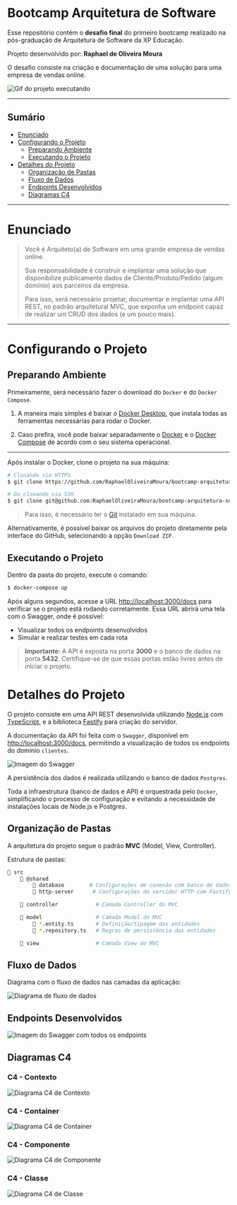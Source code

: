 # Bootcamp Arquitetura de Software

Esse repositório contém o **desafio final** do primeiro bootcamp realizado na pós-graduação de Arquitetura de Software da XP Educação.

Projeto desenvolvido por: **Raphael de Oliveira Moura**

O desafio consiste na criação e documentação de uma solução para uma empresa de vendas online.

![Gif do projeto executando](./docs/swagger.png)

---

## Sumário

- [Enunciado](#enunciado)
- [Configurando o Projeto](#configurando-o-projeto)
  - [Preparando Ambiente](#preparando-ambiente)
  - [Executando o Projeto](#executando-o-projeto)
- [Detalhes do Projeto](#detalhes-do-projeto)
  - [Organização de Pastas](#organização-de-pastas)
  - [Fluxo de Dados](#fluxo-de-dados)
  - [Endpoints Desenvolvidos](#endpoints-desenvolvidos)
  - [Diagramas C4](#diagramas-c4)

---

# Enunciado

> Você é Arquiteto(a) de Software em uma grande empresa de vendas online.
>
> Sua responsabilidade é construir e implantar uma solução que disponibilize publicamente dados de Cliente/Produto/Pedido (algum domínio) aos parceiros da empresa.
>
> Para isso, será necessário projetar, documentar e implantar uma API REST, no padrão arquitetural MVC, que exponha um endpoint capaz de realizar um CRUD dos dados (e um pouco mais).

---

# Configurando o Projeto

## Preparando Ambiente

Primeiramente, será necessário fazer o download do `Docker` e do `Docker Compose`.

1. A maneira mais simples é baixar o [Docker Desktop](https://www.docker.com/products/docker-desktop/), que instala todas as ferramentas necessárias para rodar o Docker.

2. Caso prefira, você pode baixar separadamente o [Docker](https://docs.docker.com/engine/install/) e o [Docker Compose](https://docs.docker.com/compose/install/) de acordo com o seu sistema operacional.

---

Após instalar o Docker, clone o projeto na sua máquina:

```sh
# Clonando via HTTPS
$ git clone https://github.com/RaphaelOliveiraMoura/bootcamp-arquitetura-software-desf5.git

# Ou clonando via SSH
$ git clone git@github.com:RaphaelOliveiraMoura/bootcamp-arquitetura-software-desf5.git
```

> Para isso, é necessário ter o [Git](https://git-scm.com/downloads) instalado em sua máquina.

Alternativamente, é possível baixar os arquivos do projeto diretamente pela interface do GitHub, selecionando a opção `Download ZIP`.

## Executando o Projeto

Dentro da pasta do projeto, execute o comando:

```sh
$ docker-compose up
```

Após alguns segundos, acesse a URL [http://localhost:3000/docs](http://localhost:3000/docs) para verificar se o projeto está rodando corretamente. Essa URL abrirá uma tela com o Swagger, onde é possível:

- Visualizar todos os endpoints desenvolvidos
- Simular e realizar testes em cada rota

> **Importante:** A API é exposta na porta **3000** e o banco de dados na porta **5432**. Certifique-se de que essas portas estão livres antes de iniciar o projeto.

# Detalhes do Projeto

O projeto consiste em uma API REST desenvolvida utilizando [Node.js](https://nodejs.org/pt) com [TypeScript](https://www.typescriptlang.org/), e a biblioteca [Fastify](https://fastify.dev/) para criação do servidor.

A documentação da API foi feita com o `Swagger`, disponível em [http://localhost:3000/docs](http://localhost:3000/docs), permitindo a visualização de todos os endpoints do domínio `clientes`.

![Imagem do Swagger](./docs/swagger.png)

A persistência dos dados é realizada utilizando o banco de dados `Postgres`.

Toda a infraestrutura (banco de dados e API) é orquestrada pelo `Docker`, simplificando o processo de configuração e evitando a necessidade de instalações locais de Node.js e Postgres.

## Organização de Pastas

A arquitetura do projeto segue o padrão **MVC** (Model, View, Controller).

Estrutura de pastas:

```sh
📂 src
    📂 @shared
        📂 database        # Configurações de conexão com banco de dados + migrations utilizando Postgres
        📂 http-server      # Configurações do servidor HTTP com Fastify

    📂 controller            # Camada Controller do MVC

    📂 model                 # Camada Model do MVC
        📄 *.entity.ts       # Definição/tipagem das entidades
        📄 *.repository.ts   # Regras de persistência das entidades

    📂 view                  # Camada View do MVC
```

## Fluxo de Dados

Diagrama com o fluxo de dados nas camadas da aplicação:

![Diagrama de fluxo de dados](./docs/fluxo-dados.png)

## Endpoints Desenvolvidos

![Imagem do Swagger com todos os endpoints](./docs/swagger-endpoints.png)

## Diagramas C4

### C4 - Contexto

![Diagrama C4 de Contexto](./docs/c4-contexto.png)

### C4 - Container

![Diagrama C4 de Container](./docs/c4-container.png)

### C4 - Componente

![Diagrama C4 de Componente](./docs/c4-componente.png)

### C4 - Classe

![Diagrama C4 de Classe](./docs/c4-classe.png)
